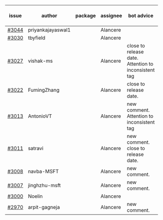 | issue | author | package | assignee | bot advice | created date of issue | target release date | date from target |
| ------ | ------ | ------ | ------ | ------ | ------ | ------ | :-----: |
| [#3044](https://github.com/Azure/sdk-release-request/issues/3044) | priyankajayaswal1 |  | Alancere |  | 07-26 | 08-02 |  |
| [#3030](https://github.com/Azure/sdk-release-request/issues/3030) | tbyfield |  | Alancere |  | 07-21 | 08-03 |  |
| [#3027](https://github.com/Azure/sdk-release-request/issues/3027) | vishak-ms |  | Alancere | close to release date.  Attention to inconsistent tag | 07-21 | 07-25 | -1 |
| [#3022](https://github.com/Azure/sdk-release-request/issues/3022) | FumingZhang |  | Alancere | close to release date.  | 07-21 | 07-25 | -1 |
| [#3013](https://github.com/Azure/sdk-release-request/issues/3013) | AntonioVT |  | Alancere | new comment. Attention to inconsistent tag | 07-19 | 07-22 |  |
| [#3011](https://github.com/Azure/sdk-release-request/issues/3011) | satravi |  | Alancere | new comment. close to release date.  | 07-19 | 07-27 | 0 |
| [#3008](https://github.com/Azure/sdk-release-request/issues/3008) | navba-MSFT |  | Alancere | new comment. | 07-19 | 08-02 |  |
| [#3007](https://github.com/Azure/sdk-release-request/issues/3007) | jinghzhu-msft |  | Alancere | new comment. | 07-19 | 08-08 |  |
| [#3000](https://github.com/Azure/sdk-release-request/issues/3000) | Noelin |  | Alancere |  | 07-14 | 08-01 |  |
| [#2970](https://github.com/Azure/sdk-release-request/issues/2970) | arpit-gagneja |  | Alancere | new comment. | 07-04 | 09-30 |  |
